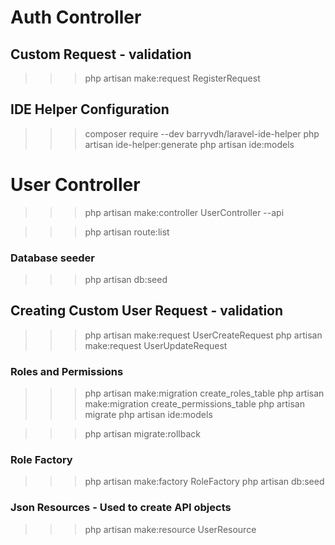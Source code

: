 # Auth Controller
## Custom Request - validation
>>> php artisan make:request RegisterRequest

## IDE Helper Configuration
>>> composer require --dev barryvdh/laravel-ide-helper
>>> php artisan ide-helper:generate
>>> php artisan ide:models

# User Controller
>>> php artisan make:controller UserController --api

>>> php artisan route:list

### Database seeder
>>> php artisan db:seed

## Creating Custom User Request - validation
>>> php artisan make:request UserCreateRequest
>>> php artisan make:request UserUpdateRequest

### Roles and Permissions
>>> php artisan make:migration create_roles_table
>>> php artisan make:migration create_permissions_table
>>> php artisan migrate
>>> php artisan ide:models

>>> php artisan migrate:rollback

### Role Factory
>>> php artisan make:factory RoleFactory
>>> php artisan db:seed

### Json Resources - Used to create API objects
>>> php artisan make:resource UserResource